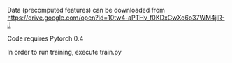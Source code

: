 Data (precomputed features) can be downloaded from 
  https://drive.google.com/open?id=10tw4-aPTHv_f0KDxGwXo6o37WM4jlR-J


Code requires Pytorch 0.4

In order to run training, execute train.py
